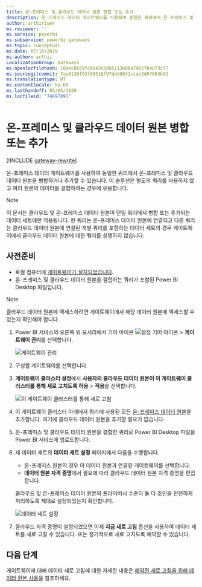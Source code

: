 ```yaml
---
title: 온-프레미스 및 클라우드 데이터 원본 병합 또는 추가
description: 온-프레미스 데이터 게이트웨이를 사용하여 동일한 쿼리에서 온-프레미스 및 클라우드 데이터 원본을 병합하거나 추가합니다.
author: arthiriyer
ms.reviewer: ''
ms.service: powerbi
ms.subservice: powerbi-gateways
ms.topic: conceptual
ms.date: 07/15/2019
ms.author: arthii
LocalizationGroup: Gateways
ms.openlocfilehash: 10aec8659fcb643c5b0511360ba798c7b4873c77
ms.sourcegitcommit: 7aa0136f93f88516f97ddd8031ccac5d07863b92
ms.translationtype: HT
ms.contentlocale: ko-KR
ms.lasthandoff: 05/05/2020
ms.locfileid: "74697891"
---
```

# <a name="merge-or-append-on-premises-and-cloud-data-sources"></a>온-프레미스 및 클라우드 데이터 원본 병합 또는 추가

[!INCLUDE [gateway-rewrite](includes/gateway-rewrite.md)]

온-프레미스 데이터 게이트웨이를 사용하여 동일한 쿼리에서 온-프레미스 및 클라우드 데이터 원본을 병합하거나 추가할 수 있습니다. 이 솔루션은 별도의 쿼리를 사용하지 않고 여러 원본의 데이터를 결합하려는 경우에 유용합니다.

>[!NOTE]
>이 문서는 클라우드 및 온-프레미스 데이터 원본이 단일 쿼리에서 병합 또는 추가되는 데이터 세트에만 적용됩니다. 한 쿼리는 온-프레미스 데이터 원본에 연결되고 다른 쿼리는 클라우드 데이터 원본에 연결된 개별 쿼리를 포함하는 데이터 세트의 경우 게이트웨이에서 클라우드 데이터 원본에 대한 쿼리를 실행하지 않습니다.

## <a name="prerequisites"></a>사전준비

- 로컬 컴퓨터에 [게이트웨이가 설치되었습니다](/data-integration/gateway/service-gateway-install).
- 온-프레미스 및 클라우드 데이터 원본을 결합하는 쿼리가 포함된 Power BI Desktop 파일입니다.

>[!NOTE]
>클라우드 데이터 원본에 액세스하려면 게이트웨이에서 해당 데이터 원본에 액세스할 수 있는지 확인해야 합니다.

1. Power BI 서비스의 오른쪽 위 모서리에서 기어 아이콘 ![설정 기어 아이콘](media/service-gateway-mashup-on-premises-cloud/icon-gear.png) > **게이트웨이 관리**를 선택합니다.

    ![게이트웨이 관리](media/service-gateway-mashup-on-premises-cloud/manage-gateways.png)

2. 구성할 게이트웨이를 선택합니다.

3. **게이트웨이 클러스터 설정**에서 **사용자의 클라우드 데이터 원본이 이 게이트웨이 클러스터를 통해 새로 고치도록 허용** > **적용**을 선택합니다.

    ![이 게이트웨이 클러스터를 통해 새로 고침](media/service-gateway-mashup-on-premises-cloud/refresh-gateway-cluster.png)

4. 이 게이트웨이 클러스터 아래에서 쿼리에 사용된 모든 [온-프레미스 데이터 원본](service-gateway-enterprise-manage-scheduled-refresh.md#add-a-data-source)을 추가합니다. 여기에 클라우드 데이터 원본을 추가할 필요가 없습니다.

5. 온-프레미스 및 클라우드 데이터 원본을 결합한 쿼리로 Power BI Desktop 파일을 Power BI 서비스에 업로드합니다.

6. 새 데이터 세트의 **데이터 세트 설정** 페이지에서 다음을 수행합니다.

   - 온-프레미스 원본의 경우 이 데이터 원본과 연결된 게이트웨이를 선택합니다.
   - **데이터 원본 자격 증명**에서 필요에 따라 클라우드 데이터 원본 자격 증명을 편집합니다.

    클라우드 및 온-프레미스 데이터 원본의 프라이버시 수준이 둘 다 조인을 안전하게 처리하도록 제대로 설정되었는지 확인합니다.

     ![데이터 세트 설정](media/service-gateway-mashup-on-premises-cloud/dataset-settings.png)

7. 클라우드 자격 증명이 설정되었으면 이제 **지금 새로 고침** 옵션을 사용하여 데이터 세트를 새로 고칠 수 있습니다. 또는 정기적으로 새로 고치도록 예약할 수 있습니다.

## <a name="next-steps"></a>다음 단계

게이트웨이에 대해 데이터 새로 고침에 대한 자세한 내용은 [예약된 새로 고침을 위해 데이터 원본 사용](service-gateway-enterprise-manage-scheduled-refresh.md#use-the-data-source-for-scheduled-refresh)을 참조하세요.
